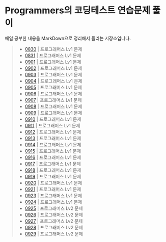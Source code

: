 # Programmers의 코딩테스트 연습문제 풀이
매일 공부한 내용을 MarkDown으로 정리해서 올리는 저장소입니다.

> - [0830](./README/0830.md) | 프로그래머스 Lv1 문제
> - [0831](./README/0831.md) | 프로그래머스 Lv1 문제
> - [0901](./README/0901.md) | 프로그래머스 Lv1 문제
> - [0902](./README/0902.md) | 프로그래머스 Lv1 문제
> - [0903](./README/0903.md) | 프로그래머스 Lv1 문제
> - [0904](./README/0904.md) | 프로그래머스 Lv1 문제
> - [0905](./README/0905.md) | 프로그래머스 Lv1 문제
> - [0906](./README/0906.md) | 프로그래머스 Lv1 문제
> - [0907](./README/0907.md) | 프로그래머스 Lv1 문제
> - [0908](./README/0908.md) | 프로그래머스 Lv1 문제
> - [0909](./README/0909.md) | 프로그래머스 Lv1 문제
> - [0910](./README/0910.md) | 프로그래머스 Lv1 문제
> - [0911](./README/0911.md) | 프로그래머스 Lv1 문제
> - [0912](./README/0912.md) | 프로그래머스 Lv1 문제
> - [0913](./README/0913.md) | 프로그래머스 Lv1 문제
> - [0914](./README/0914.md) | 프로그래머스 Lv1 문제
> - [0915](./README/0915.md) | 프로그래머스 Lv1 문제
> - [0916](./README/0916.md) | 프로그래머스 Lv1 문제
> - [0917](./README/0917.md) | 프로그래머스 Lv1 문제
> - [0918](./README/0918.md) | 프로그래머스 Lv1 문제
> - [0919](./README/0919.md) | 프로그래머스 Lv1 문제
> - [0920](./README/0920.md) | 프로그래머스 Lv1 문제
> - [0921](./README/0921.md) | 프로그래머스 Lv1 문제
> - [0923](./README/0923.md) | 프로그래머스 Lv1 문제
> - [0924](./README/0924.md) | 프로그래머스 Lv1 문제
> - [0925](./README/0925.md) | 프로그래머스 Lv2 문제
> - [0926](./README/0926.md) | 프로그래머스 Lv2 문제
> - [0927](./README/0927.md) | 프로그래머스 Lv2 문제
> - [0928](./README/0928.md) | 프로그래머스 Lv2 문제
> - [0929](./README/0929.md) | 프로그래머스 Lv2 문제


